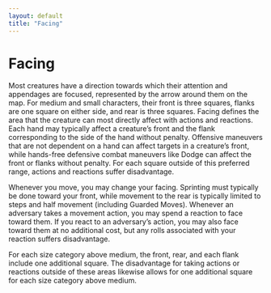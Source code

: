 ```yaml
---
layout: default
title: "Facing"
---
```


# Facing

Most creatures have a direction towards which their attention and appendages are focused, represented by the arrow around them on the map. For medium and small characters, their front is three squares, flanks are one square on either side, and rear is three squares. Facing defines the area that the creature can most directly affect with actions and reactions. Each hand may typically affect a creature’s front and the flank corresponding to the side of the hand without penalty. Offensive maneuvers that are not dependent on a hand can affect targets in a creature’s front, while hands-free defensive combat maneuvers like Dodge can affect the front or flanks without penalty. For each square outside of this preferred range, actions and reactions suffer disadvantage.

Whenever you move, you may change your facing. Sprinting must typically be done toward your front, while movement to the rear is typically limited to steps and half movement (including Guarded Moves). Whenever an adversary takes a movement action, you may spend a reaction to face toward them. If you react to an adversary’s action, you may also face toward them at no additional cost, but any rolls associated with your reaction suffers disadvantage.

For each size category above medium, the front, rear, and each flank include one additional square. The disadvantage for taking actions or reactions outside of these areas likewise allows for one additional square for each size category above medium.


